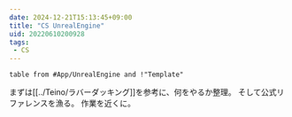 ```yaml
---
date: 2024-12-21T15:13:45+09:00
title: "CS UnrealEngine"
uid: 20220610200928
tags:
 - CS
---
```


```dataview
table from #App/UnrealEngine and !"Template"
```

まずは[[../Teino/ラバーダッキング]]を参考に、何をやるか整理。
そして公式リファレンスを漁る。
作業を近くに。